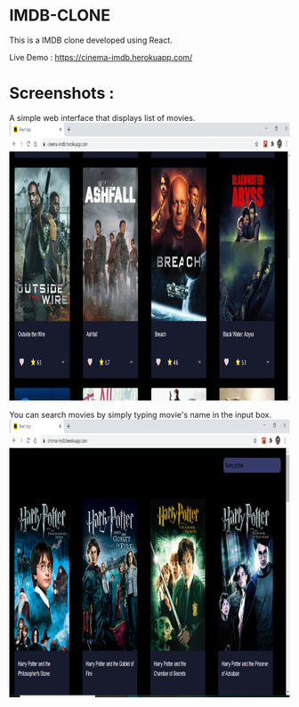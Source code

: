 # IMDB-CLONE
This is a IMDB clone developed using React.

Live Demo : https://cinema-imdb.herokuapp.com/

# Screenshots :

 A simple web interface that displays list of movies.
<img src="imdb2.png" width="800" height="500" alt="screenshpt">

 You can search movies by simply typing movie's name in the input box.
<img src="imdb3.png" width="800" height="500" alt="screenshpt">
